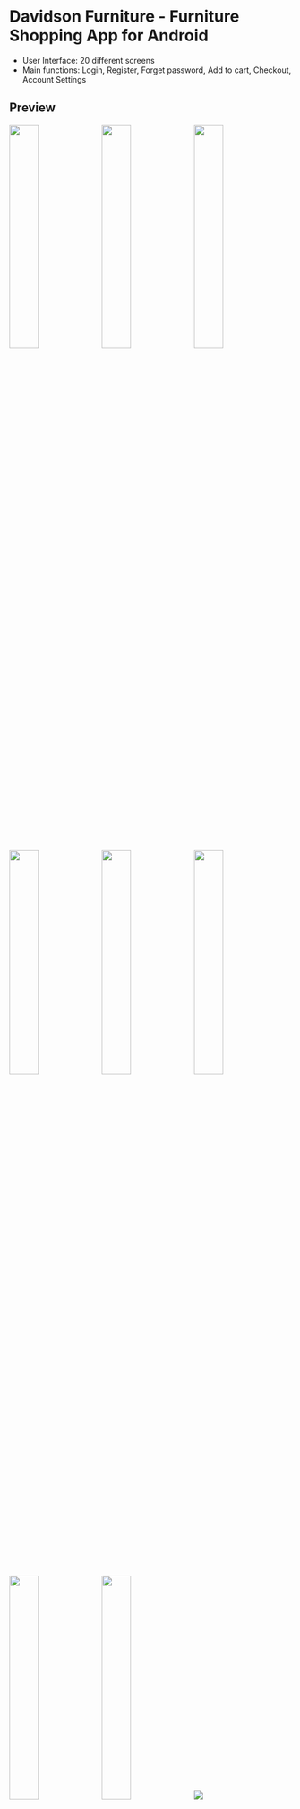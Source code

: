 # Davidson Furniture - Furniture Shopping App for Android

- User Interface: 20 different screens <br>
- Main functions: Login, Register, Forget password, Add to cart, Checkout, Account Settings

## Preview

<p float="left">
  <img src="https://github.com/cdoge25/DavidsonFurnitureApp/blob/master/preview/1.%20splash.png" width="32%" />
  <img src="https://github.com/cdoge25/DavidsonFurnitureApp/blob/master/preview/2.%20intro.png" width="32%" /> 
  <img src="https://github.com/cdoge25/DavidsonFurnitureApp/blob/master/preview/3.%20login.png" width="32%" />
</p>
<br>
<p float="left">
  <img src="https://github.com/cdoge25/DavidsonFurnitureApp/blob/master/preview/4.%20home.png" width="32%" />
  <img src="https://github.com/cdoge25/DavidsonFurnitureApp/blob/master/preview/5.%20products.png" width="32%" /> 
  <img src="https://github.com/cdoge25/DavidsonFurnitureApp/blob/master/preview/6.%20details.png" width="32%" />
</p>
<br>
<p float="left">
  <img src="https://github.com/cdoge25/DavidsonFurnitureApp/blob/master/preview/7.%20cart.png" width="32%" />
  <img src="https://github.com/cdoge25/DavidsonFurnitureApp/blob/master/preview/8.%20orders.png" width="32%" /> 
  <img src="https://github.com/cdoge25/DavidsonFurnitureApp/blob/master/preview/9.%20account.png" />
</p>
